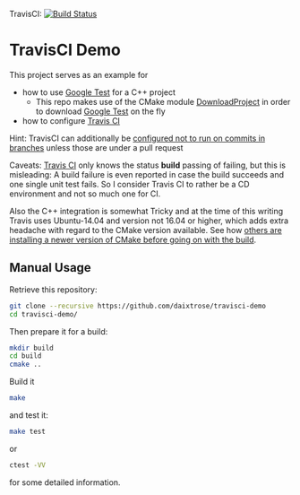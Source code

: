 TravisCI: [![Build Status](https://travis-ci.org/daixtrose/travisci-demo.svg?branch=master)](https://travis-ci.org/daixtrose/travisci-demo)

# TravisCI Demo

This project serves as an example for
- how to use [Google Test](https://github.com/google/googletest) for a C++ project 
  - This repo makes use of the CMake module [DownloadProject](https://github.com/Crascit/DownloadProject) in order to download [Google Test](https://github.com/google/googletest) on the fly
- how to configure [Travis CI](https://travis-ci.org/)

Hint: TravisCI can additionally be [configured not to run on commits in branches](https://stackoverflow.com/questions/31882306/how-to-configure-travis-ci-to-build-pull-requests-merges-to-master-w-o-redunda) unless those are under a pull request

Caveats: [Travis CI](https://travis-ci.org/) only knows the status **build** passing of failing, but this is misleading: A build failure is even reported in case the build succeeds and one single unit test fails. So I consider Travis CI to rather be a CD environment and not so much one for CI. 

Also the C++ integration is somewhat Tricky and at the time of this writing Travis uses Ubuntu-14.04 and version not 16.04 or higher, which adds extra headache with regard to the CMake version available. See how [others are installing a newer version of CMake before going on with the build](https://github.com/ericniebler/range-v3/blob/ce82f561d7dd7ed7286eee6135ca14ca9ed2375d/.travis.yml#L234). 

## Manual Usage 

Retrieve this repository:

```bash
git clone --recursive https://github.com/daixtrose/travisci-demo
cd travisci-demo/
``` 
Then prepare it for a build:

```bash
mkdir build
cd build
cmake ..
```
Build it 

```bash
make
```
and test it:

```bash
make test
```
or
```bash
ctest -VV
```
for some detailed information.
